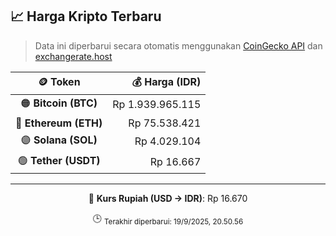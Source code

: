 

<!-- HARGA_KRIPTO -->
## 📈 Harga Kripto Terbaru

> Data ini diperbarui secara otomatis menggunakan [CoinGecko API](https://www.coingecko.com/) dan [exchangerate.host](https://exchangerate.host/)

<div align="center">

| 🪙 Token | 💰 Harga (IDR) |
|:------:|---------------:|
| 🟠 **Bitcoin (BTC)**   | Rp 1.939.965.115 |
| 🔵 **Ethereum (ETH)**  | Rp 75.538.421 |
| 🟣 **Solana (SOL)**    | Rp 4.029.104 |
| 🟢 **Tether (USDT)**   | Rp 16.667 |

---

💱 **Kurs Rupiah (USD → IDR)**: Rp 16.670

🕒 <sub>Terakhir diperbarui: 19/9/2025, 20.50.56</sub>

</div>
<!-- /HARGA_KRIPTO -->